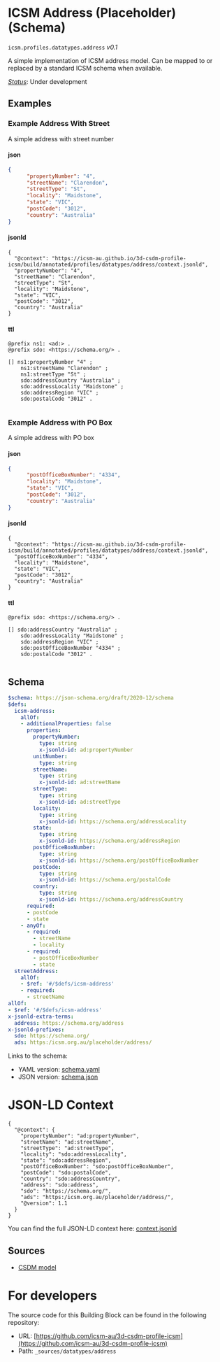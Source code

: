 
# ICSM Address (Placeholder) (Schema)

`icsm.profiles.datatypes.address` *v0.1*

A simple implementation of ICSM address model. Can be mapped to or replaced by a standard ICSM schema when available.

[*Status*](http://www.opengis.net/def/status): Under development

## Examples

### Example Address With Street
A simple address with street number
#### json
```json
{
      "propertyNumber": "4",
      "streetName": "Clarendon",
      "streetType": "St",
      "locality": "Maidstone",
      "state": "VIC",
      "postCode": "3012",
      "country": "Australia"
}

```

#### jsonld
```jsonld
{
  "@context": "https://icsm-au.github.io/3d-csdm-profile-icsm/build/annotated/profiles/datatypes/address/context.jsonld",
  "propertyNumber": "4",
  "streetName": "Clarendon",
  "streetType": "St",
  "locality": "Maidstone",
  "state": "VIC",
  "postCode": "3012",
  "country": "Australia"
}
```

#### ttl
```ttl
@prefix ns1: <ad:> .
@prefix sdo: <https://schema.org/> .

[] ns1:propertyNumber "4" ;
    ns1:streetName "Clarendon" ;
    ns1:streetType "St" ;
    sdo:addressCountry "Australia" ;
    sdo:addressLocality "Maidstone" ;
    sdo:addressRegion "VIC" ;
    sdo:postalCode "3012" .


```


### Example Address with PO Box
A simple address with PO box
#### json
```json
{
      "postOfficeBoxNumber": "4334",
      "locality": "Maidstone",
      "state": "VIC",
      "postCode": "3012",
      "country": "Australia"
}

```

#### jsonld
```jsonld
{
  "@context": "https://icsm-au.github.io/3d-csdm-profile-icsm/build/annotated/profiles/datatypes/address/context.jsonld",
  "postOfficeBoxNumber": "4334",
  "locality": "Maidstone",
  "state": "VIC",
  "postCode": "3012",
  "country": "Australia"
}
```

#### ttl
```ttl
@prefix sdo: <https://schema.org/> .

[] sdo:addressCountry "Australia" ;
    sdo:addressLocality "Maidstone" ;
    sdo:addressRegion "VIC" ;
    sdo:postOfficeBoxNumber "4334" ;
    sdo:postalCode "3012" .


```

## Schema

```yaml
$schema: https://json-schema.org/draft/2020-12/schema
$defs:
  icsm-address:
    allOf:
    - additionalProperties: false
      properties:
        propertyNumber:
          type: string
          x-jsonld-id: ad:propertyNumber
        unitNumber:
          type: string
        streetName:
          type: string
          x-jsonld-id: ad:streetName
        streetType:
          type: string
          x-jsonld-id: ad:streetType
        locality:
          type: string
          x-jsonld-id: https://schema.org/addressLocality
        state:
          type: string
          x-jsonld-id: https://schema.org/addressRegion
        postOfficeBoxNumber:
          type: string
          x-jsonld-id: https://schema.org/postOfficeBoxNumber
        postCode:
          type: string
          x-jsonld-id: https://schema.org/postalCode
        country:
          type: string
          x-jsonld-id: https://schema.org/addressCountry
      required:
      - postCode
      - state
    - anyOf:
      - required:
        - streetName
        - locality
      - required:
        - postOfficeBoxNumber
        - state
  streetAddress:
    allOf:
    - $ref: '#/$defs/icsm-address'
    - required:
      - streetName
allOf:
- $ref: '#/$defs/icsm-address'
x-jsonld-extra-terms:
  address: https://schema.org/address
x-jsonld-prefixes:
  sdo: https://schema.org/
  ads: https:/icsm.org.au/placeholder/address/

```

Links to the schema:

* YAML version: [schema.yaml](https://icsm-au.github.io/3d-csdm-profile-icsm/build/annotated/profiles/datatypes/address/schema.json)
* JSON version: [schema.json](https://icsm-au.github.io/3d-csdm-profile-icsm/build/annotated/profiles/datatypes/address/schema.yaml)


# JSON-LD Context

```jsonld
{
  "@context": {
    "propertyNumber": "ad:propertyNumber",
    "streetName": "ad:streetName",
    "streetType": "ad:streetType",
    "locality": "sdo:addressLocality",
    "state": "sdo:addressRegion",
    "postOfficeBoxNumber": "sdo:postOfficeBoxNumber",
    "postCode": "sdo:postalCode",
    "country": "sdo:addressCountry",
    "address": "sdo:address",
    "sdo": "https://schema.org/",
    "ads": "https:/icsm.org.au/placeholder/address/",
    "@version": 1.1
  }
}
```

You can find the full JSON-LD context here:
[context.jsonld](https://icsm-au.github.io/3d-csdm-profile-icsm/build/annotated/profiles/datatypes/address/context.jsonld)

## Sources

* [CSDM model](https://github.com/icsm-au/3d-csdm)

# For developers

The source code for this Building Block can be found in the following repository:

* URL: [https://github.com/icsm-au/3d-csdm-profile-icsm](https://github.com/icsm-au/3d-csdm-profile-icsm)
* Path: `_sources/datatypes/address`

